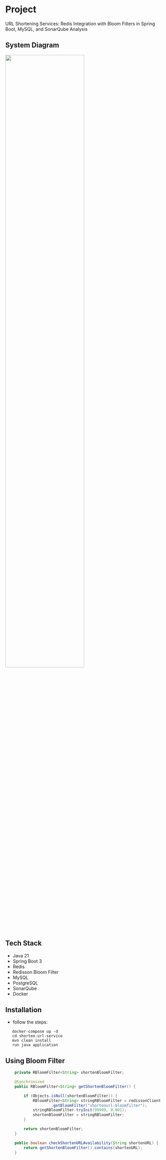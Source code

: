 # Project

URL Shortening Services: Redis Integration with Bloom Filters in Spring Boot, MySQL, and SonarQube Analysis

## System Diagram

<img src="https://github.com/tugayesilyurt/url-shorten-service-redis-bloomfilter-mysql-sonarqube/blob/main/assets/systemdesign.png" width=70% height=70%>

## Tech Stack

- Java 21
- Spring Boot 3
- Redis 
- Redisson Bloom Filter
- MySQL
- PostgreSQL
- SonarQube
- Docker

## Installation

 - follow the steps:

```shell
   docker-compose up -d
   cd shorten-url-service
   mvn clean install
   run java application
```

## Using Bloom Filter

```java
    private RBloomFilter<String> shortenBloomFilter;

    @Synchronized
    public RBloomFilter<String> getShortenBloomFilter() {

        if (Objects.isNull(shortenBloomFilter)) {
            RBloomFilter<String> stringRBloomFilter = redissonClient
                    .getBloomFilter("shortenurl-bloomfilter");
            stringRBloomFilter.tryInit(99999, 0.001);
            shortenBloomFilter = stringRBloomFilter;
        }

        return shortenBloomFilter;
    }

    public boolean checkShortenURLAvailability(String shortenURL) {
        return getShortenBloomFilter().contains(shortenURL);
    }










